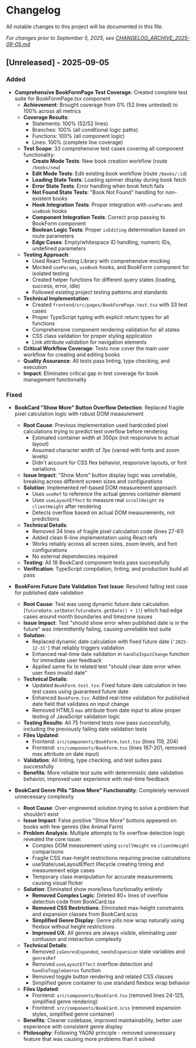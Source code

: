 # Changelog

All notable changes to this project will be documented in this file.

*For changes prior to September 5, 2025, see [CHANGELOG_ARCHIVE_2025-09-05.md](./CHANGELOG_ARCHIVE_2025-09-05.md)*

## [Unreleased] - 2025-09-05

### Added
- **Comprehensive BookFormPage Test Coverage**: Created complete test suite for BookFormPage.tsx component
  - **Achievement**: Brought coverage from 0% (52 lines untested) to 100% across all metrics
  - **Coverage Results**: 
    - Statements: 100% (52/52 lines)
    - Branches: 100% (all conditional logic paths)
    - Functions: 100% (all component logic)
    - Lines: 100% (complete line coverage)
  - **Test Scope**: 33 comprehensive test cases covering all component functionality:
    - **Create Mode Tests**: New book creation workflow (route `/books/new`)
    - **Edit Mode Tests**: Edit existing book workflow (route `/books/:id`)
    - **Loading State Tests**: Loading spinner display during book fetch
    - **Error State Tests**: Error handling when book fetch fails
    - **Not Found State Tests**: "Book Not Found" handling for non-existent books
    - **Hook Integration Tests**: Proper integration with `useParams` and `useBook` hooks
    - **Component Integration Tests**: Correct prop passing to BookForm component
    - **Boolean Logic Tests**: Proper `isEditing` determination based on route parameters
    - **Edge Cases**: Empty/whitespace ID handling, numeric IDs, undefined parameters
  - **Testing Approach**:
    - Used React Testing Library with comprehensive mocking
    - Mocked `useParams`, `useBook` hooks, and BookForm component for isolated testing
    - Created helper functions for different query states (loading, success, error, idle)
    - Followed existing project testing patterns and standards
  - **Technical Implementation**:
    - Created `frontend/src/pages/BookFormPage.test.tsx` with 33 test cases
    - Proper TypeScript typing with explicit return types for all functions
    - Comprehensive component rendering validation for all states
    - CSS class validation for proper styling application
    - Link attribute validation for navigation elements
  - **Critical Workflow Coverage**: Tests now cover the main user workflow for creating and editing books
  - **Quality Assurance**: All tests pass linting, type checking, and execution
  - **Impact**: Eliminates critical gap in test coverage for book management functionality

### Fixed
- **BookCard "Show More" Button Overflow Detection**: Replaced fragile pixel calculation logic with robust DOM measurement
  - **Root Cause**: Previous implementation used hardcoded pixel calculations trying to predict text overflow before rendering
    - Estimated container width at 350px (not responsive to actual layout)
    - Assumed character width of 7px (varied with fonts and zoom levels)
    - Didn't account for CSS flex behavior, responsive layouts, or font variations
  - **Issue Impact**: "Show More" button display logic was unreliable, breaking across different screen sizes and configurations
  - **Solution**: Implemented ref-based DOM measurement approach
    - Uses `useRef` to reference the actual genres container element
    - Uses `useLayoutEffect` to measure real `scrollHeight` vs `clientHeight` after rendering
    - Detects overflow based on actual DOM measurements, not predictions
  - **Technical Details**:
    - Removed 34 lines of fragile pixel calculation code (lines 27-61)
    - Added clean 6-line implementation using React refs
    - Works reliably across all screen sizes, zoom levels, and font configurations
    - No external dependencies required
  - **Testing**: All 18 BookCard component tests pass successfully
  - **Verification**: TypeScript compilation, linting, and production build all pass

- **BookForm Future Date Validation Test Issue**: Resolved failing test case for published date validation
  - **Root Cause**: Test was using dynamic future date calculation (`futureDate.setDate(futureDate.getDate() + 1)`) which had edge cases around month boundaries and timezone issues
  - **Issue Impact**: Test "should show error when published date is in the future" was intermittently failing, causing unreliable test suite
  - **Solution**: 
    - Replaced dynamic date calculation with fixed future date (`'2025-12-31'`) that reliably triggers validation
    - Enhanced real-time date validation in `handleInputChange` function for immediate user feedback
    - Applied same fix to related test "should clear date error when user fixes invalid date"
  - **Technical Details**:
    - Updated `BookForm.test.tsx`: Fixed future date calculation in two test cases using guaranteed future date
    - Enhanced `BookForm.tsx`: Added real-time validation for published date field that validates on input change
    - Removed HTML5 `max` attribute from date input to allow proper testing of JavaScript validation logic
  - **Testing Results**: All 75 frontend tests now pass successfully, including the previously failing date validation tests
  - **Files Updated**: 
    - Frontend: `src/components/BookForm.test.tsx` (lines 119, 204)
    - Frontend: `src/components/BookForm.tsx` (lines 167-201, removed max attribute on date input)
  - **Validation**: All linting, type checking, and test suites pass successfully
  - **Benefits**: More reliable test suite with deterministic date validation behavior, improved user experience with real-time feedback

- **BookCard Genre Pills "Show More" Functionality**: Completely removed unnecessary complexity
  - **Root Cause**: Over-engineered solution trying to solve a problem that shouldn't exist
  - **Issue Impact**: False positive "Show More" buttons appeared on books with few genres (like Animal Farm)
  - **Problem Analysis**: Multiple attempts to fix overflow detection logic revealed the core issue:
    - Complex DOM measurement using `scrollHeight` vs `clientHeight` comparisons
    - Fragile CSS max-height restrictions requiring precise calculations
    - useState/useLayoutEffect lifecycle creating timing and measurement edge cases
    - Temporary class manipulation for accurate measurements causing visual flicker
  - **Solution**: Eliminated show more/less functionality entirely
    - **Removed Complex Logic**: Deleted 80+ lines of overflow detection code from BookCard.tsx
    - **Removed CSS Restrictions**: Eliminated max-height constraints and expansion classes from BookCard.scss
    - **Simplified Genre Display**: Genre pills now wrap naturally using flexbox without height restrictions
    - **Improved UX**: All genres are always visible, eliminating user confusion and interaction complexity
  - **Technical Details**: 
    - Removed `isGenresExpanded`, `needsExpansion` state variables and `genresRef`
    - Removed `useLayoutEffect` overflow detection and `handleToggleGenres` function  
    - Removed toggle button rendering and related CSS classes
    - Simplified genre container to use standard flexbox wrap behavior
  - **Files Updated**: 
    - Frontend: `src/components/BookCard.tsx` (removed lines 24-125, simplified genre rendering)
    - Frontend: `src/components/BookCard.scss` (removed expansion styles, simplified genre container)
  - **Benefits**: Cleaner codebase, improved maintainability, better user experience with consistent genre display
  - **Philosophy**: Following YAGNI principle - removed unnecessary feature that was causing more problems than it solved